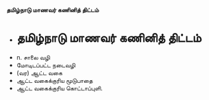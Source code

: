 **தமிழ்நாடு மாணவர் கணினித் திட்டம்**
- # தமிழ்நாடு மாணவர் கணினித் திட்டம்
- n. சாலை வழி
- மோடிடப்பட்ட நடைவழி
- (வர) ஆட்ட வகை
- ஆட்ட வகைக்குரிய மூடுபாதை
- ஆட்ட வகைக்குரிய கொட்டாப்புளி.

